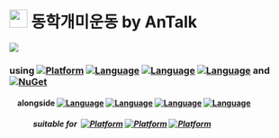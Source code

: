 # <a href=https://github.com/Share-Invest/securities-modules><img height=32 src=https://user-images.githubusercontent.com/48705422/244874765-84542955-0cb8-4961-a546-388c7f391e61.png></a> 동학개미운동 by **AnTalk**
<a href=http://share.enterprises><img src=https://github.com/Share-Invest/securities-modules/assets/48705422/d9201451-b048-41b3-aa3c-52f130957e44></a>
### using [![Platform](https://img.shields.io/badge/dotnet-512BD4?style=plastic&logoColor=white&logo=.NET)](https://dotnet.microsoft.com/) [![Language](https://img.shields.io/badge/CSharp-512BD4?style=plastic&logoColor=white&logo=csharp)](https://learn.microsoft.com/en-us/dotnet/csharp/) [![Language](https://img.shields.io/badge/Blazor-512BD4?style=plastic&logoColor=white&logo=blazor)](https://learn.microsoft.com/en-us/aspnet/core/blazor/?view=aspnetcore-7.0&WT.mc_id=dotnet-35129-website) [![Language](https://img.shields.io/badge/MySQL-4479A1?style=plastic&logoColor=white&logo=mysql)](https://docs.oracle.com/en-us/iaas/mysql-database/doc/getting-started.html) and [![NuGet](https://img.shields.io/nuget/v/ShareInvest.OpenAPI.TR.Entity?label=ShareInvest.OpenAPI.TR.Entity&style=plastic&logo=nuget&color=004880)](https://www.nuget.org/packages/ShareInvest.OPENAPI.TR.Entity)
#### &emsp;alongside [![Language](https://img.shields.io/badge/JavaScript-F7DF1E?style=plastic&logoColor=white&logo=javascript)](https://developer.mozilla.org/en-US/docs/Web/JavaScript) [![Language](https://img.shields.io/badge/GoogleMaps-4285F4?style=plastic&logoColor=white&logo=googlemaps)](https://developers.google.com/maps/documentation/javascript/reference/webgl) [![Language](https://img.shields.io/badge/TradingView-131622?style=plastic&logoColor=white&logo=tradingview)](https://www.tradingview.com/lightweight-charts/) [![Language](https://img.shields.io/badge/NGINX-009639?style=plastic&logoColor=white&logo=nginx)](https://docs.nginx.com/)
##### &emsp;&emsp;&emsp;suitable for &nbsp;[![Platform](https://img.shields.io/badge/GoogleChrome-4285F4?style=plastic&logoColor=white&logo=googlechrome)](https://www.google.com/chrome/browser-tools/)&nbsp;[![Platform](https://img.shields.io/badge/MicrosoftEdge-0078D7?style=plastic&logoColor=white&logo=microsoftedge)](https://www.microsoft.com/en-us/edge)&nbsp;[![Platform](https://img.shields.io/badge/Safari-006CFF?style=plastic&logoColor=white&logo=safari)](https://www.apple.com/safari/)
